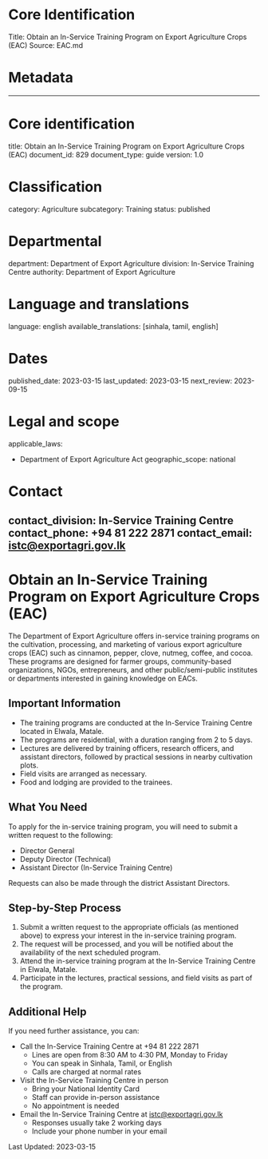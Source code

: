 # Core Identification
Title: Obtain an In-Service Training Program on Export Agriculture Crops (EAC)
Source: EAC.md

# Metadata
---
# Core identification
title: Obtain an In-Service Training Program on Export Agriculture Crops (EAC)
document_id: 829
document_type: guide
version: 1.0

# Classification
category: Agriculture
subcategory: Training
status: published

# Departmental
department: Department of Export Agriculture
division: In-Service Training Centre
authority: Department of Export Agriculture

# Language and translations
language: english
available_translations: [sinhala, tamil, english]

# Dates
published_date: 2023-03-15
last_updated: 2023-03-15
next_review: 2023-09-15

# Legal and scope
applicable_laws:
 - Department of Export Agriculture Act
geographic_scope: national

# Contact
contact_division: In-Service Training Centre
contact_phone: +94 81 222 2871
contact_email: istc@exportagri.gov.lk
---

# Obtain an In-Service Training Program on Export Agriculture Crops (EAC)

The Department of Export Agriculture offers in-service training programs on the cultivation, processing, and marketing of various export agriculture crops (EAC) such as cinnamon, pepper, clove, nutmeg, coffee, and cocoa. These programs are designed for farmer groups, community-based organizations, NGOs, entrepreneurs, and other public/semi-public institutes or departments interested in gaining knowledge on EACs.

## Important Information

- The training programs are conducted at the In-Service Training Centre located in Elwala, Matale.
- The programs are residential, with a duration ranging from 2 to 5 days.
- Lectures are delivered by training officers, research officers, and assistant directors, followed by practical sessions in nearby cultivation plots.
- Field visits are arranged as necessary.
- Food and lodging are provided to the trainees.

## What You Need

To apply for the in-service training program, you will need to submit a written request to the following:
- Director General
- Deputy Director (Technical)
- Assistant Director (In-Service Training Centre)

Requests can also be made through the district Assistant Directors.

## Step-by-Step Process

1. Submit a written request to the appropriate officials (as mentioned above) to express your interest in the in-service training program.
2. The request will be processed, and you will be notified about the availability of the next scheduled program.
3. Attend the in-service training program at the In-Service Training Centre in Elwala, Matale.
4. Participate in the lectures, practical sessions, and field visits as part of the program.

## Additional Help

If you need further assistance, you can:

- Call the In-Service Training Centre at +94 81 222 2871
    - Lines are open from 8:30 AM to 4:30 PM, Monday to Friday
    - You can speak in Sinhala, Tamil, or English
    - Calls are charged at normal rates
- Visit the In-Service Training Centre in person
    - Bring your National Identity Card
    - Staff can provide in-person assistance
    - No appointment is needed
- Email the In-Service Training Centre at istc@exportagri.gov.lk
    - Responses usually take 2 working days
    - Include your phone number in your email

Last Updated: 2023-03-15